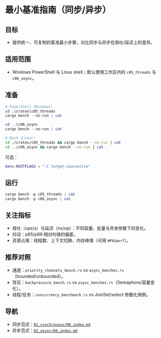 # 最小基准指南（同步/异步）

## 目标

- 提供统一、可复制的基准最小步骤，对比同步与异步在吞吐/延迟上的差异。

## 适用范围

- Windows PowerShell 与 Linux shell；默认使用工作区内的 `c05_threads` 与 `c06_async`。

## 准备

```powershell
# PowerShell（Windows）
cd .\crates\c05_threads
cargo bench --no-run | cat

cd ..\c06_async
cargo bench --no-run | cat
```

```bash
# Bash（Linux）
cd ./crates/c05_threads && cargo bench --no-run | cat
cd ../c06_async && cargo bench --no-run | cat
```

可选：

```powershell
$env:RUSTFLAGS = "-C target-cpu=native"
```

## 运行

```powershell
cargo bench -p c05_threads | cat
cargo bench -p c06_async | cat
```

## 关注指标

- 吞吐（ops/s）与延迟（ns/op）：不同容量、批量与并发参数下的变化。
- 抖动：p95/p99 相对均值的偏差。
- 资源占用：线程数、上下文切换、内存峰值（可用 `WPA`/`perf`）。

## 推荐对照

- 通道：`priority_channels_bench.rs` vs `async_benches.rs`（bounded/unbounded）。
- 背压：`backpressure_bench.rs` vs `async_benches.rs`（Semaphore/容量变化）。
- 线程/任务：`concurrency_benchmark.rs` vs JoinSet/select 参数化用例。

## 导航

- 同步范式：[`01_synchronous/00_index.md`](./01_synchronous/00_index.md)
- 异步范式：[`02_async/00_index.md`](./02_async/00_index.md)
